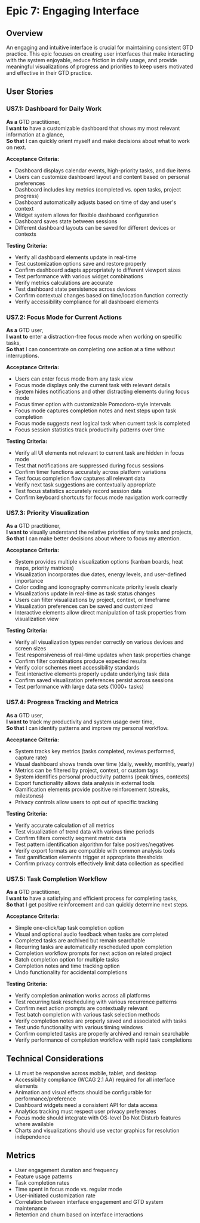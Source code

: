 # Epic 7: Engaging Interface

## Overview
An engaging and intuitive interface is crucial for maintaining consistent GTD practice. This epic focuses on creating user interfaces that make interacting with the system enjoyable, reduce friction in daily usage, and provide meaningful visualizations of progress and priorities to keep users motivated and effective in their GTD practice.

## User Stories

### US7.1: Dashboard for Daily Work
**As a** GTD practitioner,  
**I want to** have a customizable dashboard that shows my most relevant information at a glance,  
**So that** I can quickly orient myself and make decisions about what to work on next.

**Acceptance Criteria:**
- Dashboard displays calendar events, high-priority tasks, and due items
- Users can customize dashboard layout and content based on personal preferences
- Dashboard includes key metrics (completed vs. open tasks, project progress)
- Dashboard automatically adjusts based on time of day and user's context
- Widget system allows for flexible dashboard configuration
- Dashboard saves state between sessions
- Different dashboard layouts can be saved for different devices or contexts

**Testing Criteria:**
- Verify all dashboard elements update in real-time
- Test customization options save and restore properly
- Confirm dashboard adapts appropriately to different viewport sizes
- Test performance with various widget combinations
- Verify metrics calculations are accurate
- Test dashboard state persistence across devices
- Confirm contextual changes based on time/location function correctly
- Verify accessibility compliance for all dashboard elements

### US7.2: Focus Mode for Current Actions
**As a** GTD user,  
**I want to** enter a distraction-free focus mode when working on specific tasks,  
**So that** I can concentrate on completing one action at a time without interruptions.

**Acceptance Criteria:**
- Users can enter focus mode from any task view
- Focus mode displays only the current task with relevant details
- System hides notifications and other distracting elements during focus mode
- Focus timer option with customizable Pomodoro-style intervals
- Focus mode captures completion notes and next steps upon task completion
- Focus mode suggests next logical task when current task is completed
- Focus session statistics track productivity patterns over time

**Testing Criteria:**
- Verify all UI elements not relevant to current task are hidden in focus mode
- Test that notifications are suppressed during focus sessions
- Confirm timer functions accurately across platform variations
- Test focus completion flow captures all relevant data
- Verify next task suggestions are contextually appropriate
- Test focus statistics accurately record session data
- Confirm keyboard shortcuts for focus mode navigation work correctly

### US7.3: Priority Visualization
**As a** GTD practitioner,  
**I want to** visually understand the relative priorities of my tasks and projects,  
**So that** I can make better decisions about where to focus my attention.

**Acceptance Criteria:**
- System provides multiple visualization options (kanban boards, heat maps, priority matrices)
- Visualization incorporates due dates, energy levels, and user-defined importance
- Color coding and iconography communicate priority levels clearly
- Visualizations update in real-time as task status changes
- Users can filter visualizations by project, context, or timeframe
- Visualization preferences can be saved and customized
- Interactive elements allow direct manipulation of task properties from visualization view

**Testing Criteria:**
- Verify all visualization types render correctly on various devices and screen sizes
- Test responsiveness of real-time updates when task properties change
- Confirm filter combinations produce expected results
- Verify color schemes meet accessibility standards
- Test interactive elements properly update underlying task data
- Confirm saved visualization preferences persist across sessions
- Test performance with large data sets (1000+ tasks)

### US7.4: Progress Tracking and Metrics
**As a** GTD user,  
**I want to** track my productivity and system usage over time,  
**So that** I can identify patterns and improve my personal workflow.

**Acceptance Criteria:**
- System tracks key metrics (tasks completed, reviews performed, capture rate)
- Visual dashboard shows trends over time (daily, weekly, monthly, yearly)
- Metrics can be filtered by project, context, or custom tags
- System identifies personal productivity patterns (peak times, contexts)
- Export functionality allows data analysis in external tools
- Gamification elements provide positive reinforcement (streaks, milestones)
- Privacy controls allow users to opt out of specific tracking

**Testing Criteria:**
- Verify accurate calculation of all metrics
- Test visualization of trend data with various time periods
- Confirm filters correctly segment metric data
- Test pattern identification algorithm for false positives/negatives
- Verify export formats are compatible with common analysis tools
- Test gamification elements trigger at appropriate thresholds
- Confirm privacy controls effectively limit data collection as specified

### US7.5: Task Completion Workflow
**As a** GTD practitioner,  
**I want to** have a satisfying and efficient process for completing tasks,  
**So that** I get positive reinforcement and can quickly determine next steps.

**Acceptance Criteria:**
- Simple one-click/tap task completion option
- Visual and optional audio feedback when tasks are completed
- Completed tasks are archived but remain searchable
- Recurring tasks are automatically rescheduled upon completion
- Completion workflow prompts for next action on related project
- Batch completion option for multiple tasks
- Completion notes and time tracking option
- Undo functionality for accidental completions

**Testing Criteria:**
- Verify completion animation works across all platforms
- Test recurring task rescheduling with various recurrence patterns
- Confirm next action prompts are contextually relevant
- Test batch completion with various task selection methods
- Verify completion notes are properly saved and associated with tasks
- Test undo functionality with various timing windows
- Confirm completed tasks are properly archived and remain searchable
- Verify performance of completion workflow with rapid task completions

## Technical Considerations
- UI must be responsive across mobile, tablet, and desktop
- Accessibility compliance (WCAG 2.1 AA) required for all interface elements
- Animation and visual effects should be configurable for performance/preference
- Dashboard widgets need a consistent API for data access
- Analytics tracking must respect user privacy preferences
- Focus mode should integrate with OS-level Do Not Disturb features where available
- Charts and visualizations should use vector graphics for resolution independence

## Metrics
- User engagement duration and frequency
- Feature usage patterns
- Task completion rates
- Time spent in focus mode vs. regular mode
- User-initiated customization rate
- Correlation between interface engagement and GTD system maintenance
- Retention and churn based on interface interactions
